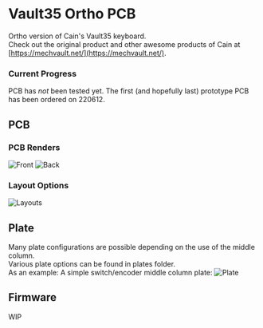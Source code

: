 # Vault35 Ortho PCB
Ortho version of Cain's Vault35 keyboard.  
Check out the original product and other awesome products of Cain at [https://mechvault.net/](https://mechvault.net/).  

### Current Progress
PCB has _not_ been tested yet. The first (and hopefully last) prototype PCB has been ordered on 220612.

## PCB
### PCB Renders
![Front](https://github.com/galvy0/vault35_ortho/blob/main/images/vault35_ortho_pcb_front.png)
![Back](https://github.com/galvy0/vault35_ortho/blob/main/images/vault35_ortho_pcb_back.png)

### Layout Options
![Layouts](https://github.com/galvy0/vault35_ortho/blob/main/images/vault35_ortho_layout.png)

## Plate
Many plate configurations are possible depending on the use of the middle column.  
Various plate options can be found in plates folder.  
As an example: A simple switch/encoder middle column plate:
![Plate](https://github.com/galvy0/vault35_ortho/blob/main/images/vault35_ortho_plate_1u.png)

## Firmware
WIP
